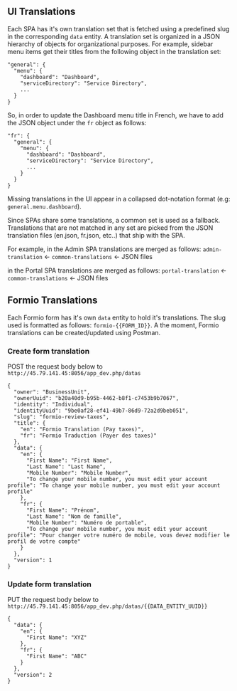 ## UI Translations

Each SPA has it's own translation set that is fetched using a predefined slug in the corresponding `data` entity. A translation set is organized in a JSON hierarchy of objects for organizational purposes. For example, sidebar menu items get their titles from the following object in the translation set: 
```
"general": {
  "menu": {
    "dashboard": "Dashboard",
    "serviceDirectory": "Service Directory",
    ...
  }
}
```
So, in order to update the Dashboard menu title in French, we have to add the JSON object under the `fr` object as follows:
```
"fr": {
  "general": {
    "menu": {
      "dashboard": "Dashboard",
      "serviceDirectory": "Service Directory",
      ...
    }
  }
}
```

Missing translations in the UI appear in a collapsed dot-notation format (e.g: `general.menu.dashboard`).

Since SPAs share some translations, a common set is used as a fallback. Translations that are not matched in any set are picked from the JSON translation files (en.json, fr.json, etc..) that ship with the SPA.

For example, in the Admin SPA translations are merged as follows:
`admin-translation` <- `common-translations` <- JSON files 

in the Portal SPA translations are merged as follows:
`portal-translation` <- `common-translations` <- JSON files 

## Formio Translations

Each Formio form has it's own `data` entity to hold it's translations. The slug used is formatted as follows: `formio-{{FORM_ID}}`. A the moment, Formio translations can be created/updated using Postman.

### Create form translation
POST the request body below to `http://45.79.141.45:8056/app_dev.php/datas`
```
{
  "owner": "BusinessUnit",
  "ownerUuid": "b20a40d9-b95b-4462-b8f1-c7453b9b7067",
  "identity": "Individual",
  "identityUuid": "9be0af28-ef41-49b7-86d9-72a2d9beb051",
  "slug": "formio-review-taxes",
  "title": {
    "en": "Formio Translation (Pay taxes)",
    "fr": "Formio Traduction (Payer des taxes)"
  },
  "data": {
    "en": {
      "First Name": "First Name",
      "Last Name": "Last Name",
      "Mobile Number": "Mobile Number",
      "To change your mobile number, you must edit your account profile": "To change your mobile number, you must edit your account profile"
    },
    "fr": {
      "First Name": "Prénom",
      "Last Name": "Nom de famille",
      "Mobile Number": "Numéro de portable",
      "To change your mobile number, you must edit your account profile": "Pour changer votre numéro de mobile, vous devez modifier le profil de votre compte"
    }
  },
  "version": 1
}
```

### Update form translation
PUT the request body below to `http://45.79.141.45:8056/app_dev.php/datas/{{DATA_ENTITY_UUID}}`
```
{
  "data": {
    "en": {
      "First Name": "XYZ"
    },
    "fr": {
      "First Name": "ABC"
    }
  },
  "version": 2
}
```
